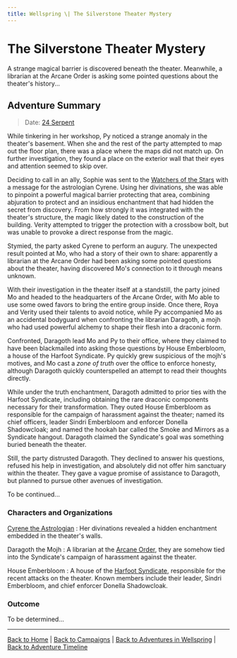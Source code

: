 ```yaml
---
title: Wellspring \| The Silverstone Theater Mystery
---
```


# The Silverstone Theater Mystery

A strange magical barrier is discovered beneath the theater. Meanwhile, a librarian at the Arcane Order is asking some pointed questions about the theater's history...

## Adventure Summary

> Date: [24 Serpent]({{site.baseurl}}/campaigns/wellspring/adventures#spring-2258)

While tinkering in her workshop, Py noticed a strange anomaly in the theater's basement. When she and the rest of the party attempted to map out the floor plan, there was a place where the maps did not match up. On further investigation, they found a place on the exterior wall that their eyes and attention seemed to skip over.

Deciding to call in an ally, Sophie was sent to the [Watchers of the Stars]({{site.baseurl}}/settings/wellspring/organizations#the-watchers-of-the-stars) with a message for the astrologian Cyrene. Using her divinations, she was able to pinpoint a powerful magical barrier protecting that area, combining abjuration to protect and an insidious enchantment that had hidden the secret from discovery. From how strongly it was integrated with the theater's structure, the magic likely dated to the construction of the building. Verity attempted to trigger the protection with a crossbow bolt, but was unable to provoke a direct response from the magic.

Stymied, the party asked Cyrene to perform an augury. The unexpected result pointed at Mo, who had a story of their own to share: apparently a librarian at the Arcane Order had been asking some pointed questions about the theater, having discovered Mo's connection to it through means unknown.

With their investigation in the theater itself at a standstill, the party joined Mo and headed to the headquarters of the Arcane Order, with Mo able to use some owed favors to bring the entire group inside. Once there, Roya and Verity used their talents to avoid notice, while Py accompanied Mo as an accidental bodyguard when confronting the librarian Daragoth, a mojh who had used powerful alchemy to shape their flesh into a draconic form.

Confronted, Daragoth lead Mo and Py to their office, where they claimed to have been blackmailed into asking those questions by House Emberbloom, a house of the Harfoot Syndicate. Py quickly grew suspicious of the mojh's motives, and Mo cast a *zone of truth* over the office to enforce honesty, although Daragoth quickly counterspelled an attempt to read their thoughts directly.

While under the truth enchantment, Daragoth admitted to prior ties with the Harfoot Syndicate, including obtaining the rare draconic components necessary for their transformation. They outed House Emberbloom as responsible for the campaign of harassment against the theater; named its chief officers, leader Sindri Emberbloom and enforcer Donella Shadowcloak; and named the hookah bar called the Smoke and Mirrors as a Syndicate hangout. Daragoth claimed the Syndicate's goal was something buried beneath the theater.

Still, the party distrusted Daragoth. They declined to answer his questions, refused his help in investigation, and absolutely did not offer him sanctuary within the theater. They gave a vague promise of assistance to Daragoth, but planned to pursue other avenues of investigation.

To be continued...

### Characters and Organizations

[Cyrene the Astrologian]({{site.baseurl}}/campaigns/wellspring/characters#cyrene)
: Her divinations revealed a hidden enchantment embedded in the theater's walls.

Daragoth the Mojh
: A librarian at the [Arcane Order]({{site.baseurl}}/settings/wellspring/organizations#the-arcane-order), they are somehow tied into the Syndicate's campaign of harassment against the theater.

House Emberbloom
: A house of the [Harfoot Syndicate]({{site.baseurl}}/settings/wellspring/organizations#the-harfoot-syndicate), responsible for the recent attacks on the theater. Known members include their leader, Sindri Emberbloom, and chief enforcer Donella Shadowcloak.

### Outcome

To be determined...

---

[Back to Home]({{site.baseurl}}/)
|
[Back to Campaigns]({{site.baseurl}}/campaigns)
|
[Back to Adventures in Wellspring]({{site.baseurl}}/campaigns/wellspring)
|
[Back to Adventure Timeline]({{site.baseurl}}/campaigns/wellspring/adventures)

